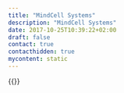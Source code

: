 ```yaml
---
title: "MindCell Systems"
description: "MindCell Systems"
date: 2017-10-25T10:39:22+02:00
draft: false
contact: true
contacthidden: true
mycontent: static
---
```

{{<partner-single
company="MindCell Systems"
type="si"
website="https://mindcell.ro"
countrycode="RO"
city="Bucharest"
description="We are MindCell Systems, a system integrator and IT consulting company, focused on Enterprise sector, with experience in Finance, Telecom and Airline industries.Our main areas of expertise is in BPM/CRM platforms, with frequent involvement in Analytics and BI projects."
siregion="emea"
level="basic"
logo="//images.ctfassets.net/vpidbgnakfvf/6xhvEgyLswuw1GwxqmoFrt/58cd09256160f243a3a245c4587528bb/mindcell_systems_logo.png">}}